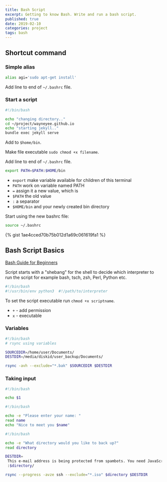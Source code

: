 ```yaml
---
title: Bash Script
excerpt: Getting to know Bash. Write and run a bash script.
published: true
date: 2019-02-10
categories: project
tags: bash
---
```


## Shortcut command
### Simple alias
``` bash
alias agi='sudo apt-get install'
```
Add line to end of `~/.bashrc` file.


### Start a script
``` bash
#!/bin/bash

echo "changing directory.."
cd ~/project/wayneyee.github.io
echo "starting jekyll.."
bundle exec jekyll serve
```

Add to `$home/bin`.

Make file executable `sudo chmod +x filename`.

Add line to end of `~/.bashrc` file.
``` bash
export PATH=$PATH:$HOME/bin
```
- `export` make variable available for children of this terminal
- `PATH` work on variable named PATH
- `=` assign it a new value, which is
- `$PATH` the old value
- `:` a separator
- `$HOME/bin` and your newly created bin directory

Start using the new bashrc file:
``` bash
source ~/.bashrc
```

{% gist 1ae4cced70b75b012d1a69c061619fa1 %}


## Bash Script Basics
[Bash Guide for Beginners](http://tldp.org/LDP/Bash-Beginners-Guide/html/)

Script starts with a "shebang" for the shell to decide which interpreter to run the script for example bash, tsch, zsh, Perl, Python etc.
``` bash
#!/bin/bash
#!/usr/bin/env python3  #!/path/to/interpreter
```

To  set the script executable run `chmod +x scriptname`.
- `+` - add permission
- `x` - executable


### Variables
``` bash
#!/bin/bash
# rsync using variables

SOURCEDIR=/home/user/Documents/
DESTDIR=/media/diskid/user_backup/Documents/

rsync -avh --exclude="*.bak" $SOURCEDIR $DESTDIR
```


### Taking input
``` bash
#!/bin/bash

echo $1
```

``` bash
#!/bin/bash

echo -e "Please enter your name: "
read name
echo "Nice to meet you $name"
```

``` bash
#!/bin/bash

echo -e "What directory would you like to back up?" 
read directory

DESTDIR=
 This e-mail address is being protected from spambots. You need JavaScript enabled to view it
 :$directory/

rsync --progress -avze ssh --exclude="*.iso" $directory $DESTDIR
```